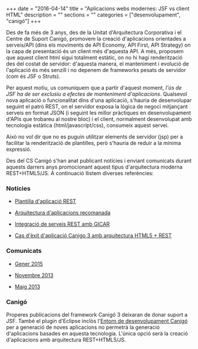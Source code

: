 +++
date        = "2016-04-14"
title       = "Aplicacions webs modernes: JSF vs client HTML"
description = ""
sections    = ""
categories  = ["desenvolupament", "canigó"]
+++

Des de fa més de 3 anys, des de la Unitat d'Arquitectura Corporativa i el Centre de Suport Canigó, promovem la creació d'aplicacions orientades a serveis/API (dins els moviments de API Economy, API First, API Strategy) on la capa de presentació és un client més d'aquesta API. A més, proposem que aquest client html sigui totalment estàtic, on no hi hagi renderització des del costat de servidor: d'aquesta manera, el manteniment i evolució de l'aplicació és més senzill i no depenem de frameworks pesats de servidor (com és JSF o Struts).

Per aquest motiu, us comuniquem que a partir d'aquest moment, *l'ús de JSF ha de ser exclusiu a efectes de manteniment d'aplicacions*. Qualsevol nova aplicació o funcionalitat dins d'una aplicació, s'hauria de desenvolupar seguint el patró REST, on el servidor exposa la lògica de negoci mitjançant serveis en format JSON (i seguint les millor pràctiques en desenvolupament d'APIs que trobareu al nostre bloc) i el client, normalment desenvolupat amb tecnologia estàtica (html/javascript/css), consumeix aquest servei.

Això no vol dir que no es puguin utilitzar elements de servidor (jsp) per a facilitar la renderització de plantilles, però s'hauria de reduir a la mínima expressió.

Des del CS Canigó s'han anat publicant notícies i enviant comunicats durant aquests darrers anys promocionant aquest tipus d'arquitectura moderna REST+HTML5/JS. A continuació llistem diverses referències:

### Notícies

* [Plantilla d'aplicació REST](http://canigo.ctti.gencat.cat/noticies/2015-09-01-Canigo-Plantilla-aplicacio-rest/)

* [Arquitectura d'aplicacions recomanada](http://canigo.ctti.gencat.cat/noticies/2015-07-24-Canigo-Arquitectura-aplicacio-recomanada/)

* [Integració de serveis REST amb GICAR](http://canigo.ctti.gencat.cat/noticies/2015-02-05-Canigo-integracio-serveis-rest-gicar/)

* [Cas d'èxit d'aplicació Canigo 3 amb arquitectura HTML5 + REST](http://canigo.ctti.gencat.cat/noticies/2015-01-08-canig%C3%B3-REST/)

### Comunicats 

* [Gener 2015](http://canigo.ctti.gencat.cat/related/cs/2015/01/comunicat.html)

* [Novembre 2013](http://canigo.ctti.gencat.cat/comunicats_antics/2013/11/)

* [Maig 2013](http://canigo.ctti.gencat.cat/comunicats_antics/2013/05/)

### Canigó

Properes publicacions del framework Canigó 3 deixaran de donar suport a JSF. També el plugin d'Eclipse inclòs l'[Entorn de desenvolupament Canigó](http://canigo.ctti.gencat.cat/canigo/entorn-desenvolupament/) per a generació de noves aplicacions no permetrà la generació d'aplicacions basades en aquesta tecnologia. L'única opció serà la creació d'aplicacions amb arquitectura REST+HTML5/JS.
